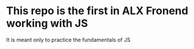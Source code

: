 # This repo is the first in ALX Fronend working with JS
It is meant only to practice the fundamentals of JS  
